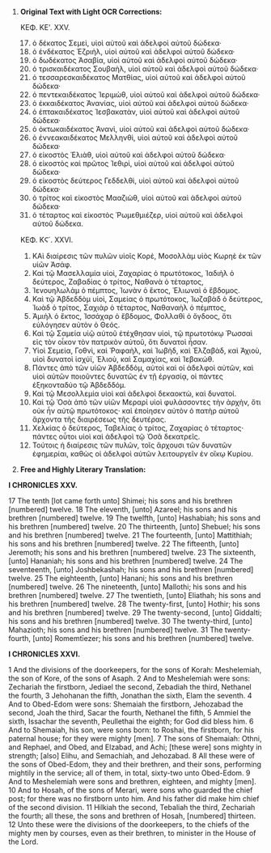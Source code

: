 1.  **Original Text with Light OCR Corrections:**

    ΚΕΦ. ΚΕ'. XXV.

    17. ὁ δέκατος Σεμεὶ, υἱοὶ αὐτοῦ καὶ ἀδελφοὶ αὐτοῦ δώδεκα·
    18. ὁ ἑνδέκατος Ἐζριὴλ, υἱοὶ αὐτοῦ καὶ ἀδελφοὶ αὐτοῦ δώδεκα·
    19. ὁ δωδέκατος Ἀσαβία, υἱοὶ αὐτοῦ καὶ ἀδελφοὶ αὐτοῦ δώδεκα·
    20. ὁ τρισκαιδέκατος Σουβαὴλ, υἱοὶ αὐτοῦ καὶ ἀδελφοὶ αὐτοῦ δώδεκα·
    21. ὁ τεσσαρεσκαιδέκατος Ματθίας, υἱοὶ αὐτοῦ καὶ ἀδελφοὶ αὐτοῦ δώδεκα·
    22. ὁ πεντεκαιδέκατος Ἰεριμὼθ, υἱοὶ αὐτοῦ καὶ ἀδελφοὶ αὐτοῦ δώδεκα·
    23. ὁ ἐκκαιδέκατος Ἀνανίας, υἱοὶ αὐτοῦ καὶ ἀδελφοὶ αὐτοῦ δώδεκα·
    24. ὁ ἑπτακαιδέκατος Ἰεσβακατὰν, υἱοὶ αὐτοῦ καὶ ἀδελφοὶ αὐτοῦ δώδεκα·
    25. ὁ ὀκτωκαιδέκατος Ἀνανὶ, υἱοὶ αὐτοῦ καὶ ἀδελφοὶ αὐτοῦ δώδεκα·
    26. ὁ ἐννεακαιδέκατος Μελληνθὶ, υἱοὶ αὐτοῦ καὶ ἀδελφοὶ αὐτοῦ δώδεκα·
    27. ὁ εἰκοστὸς Ἑλιὰθ, υἱοὶ αὐτοῦ καὶ ἀδελφοὶ αὐτοῦ δώδεκα·
    28. ὁ εἰκοστὸς καὶ πρῶτος Ἰεθιρὶ, υἱοὶ αὐτοῦ καὶ ἀδελφοὶ αὐτοῦ δώδεκα·
    29. ὁ εἰκοστὸς δεύτερος Γεδδελθὶ, υἱοὶ αὐτοῦ καὶ ἀδελφοὶ αὐτοῦ δώδεκα·
    30. ὁ τρίτος καὶ εἰκοστὸς Μααζιὼθ, υἱοὶ αὐτοῦ καὶ ἀδελφοὶ αὐτοῦ δώδεκα·
    31. ὁ τέταρτος καὶ εἰκοστὸς Ῥωμεθμιέζερ, υἱοὶ αὐτοῦ καὶ ἀδελφοὶ αὐτοῦ δώδεκα.

    ΚΕΦ. ΚϚ΄. XXVI.

    1. ΚΑὶ διαίρεσις τῶν πυλῶν υἱοῖς Κορὲ, Μοσολλὰμ υἱὸς Κωρηὲ ἐκ τῶν υἱῶν Ἀσάφ.
    2. Καὶ τῷ Μασελλαμία υἱοὶ, Ζαχαρίας ὁ πρωτότοκος, Ἰαδιὴλ ὁ δεύτερος, Ζαβαδίας ὁ τρίτος, Ναθανὰ ὁ τέταρτος,
    3. Ἰενουηλωλὰμ ὁ πέμπτος, Ἰωνὰν ὁ ἕκτος, Ἑλιωναὶ ὁ ἕβδομος.
    4. Καὶ τῷ Ἀβδεδδὸμ υἱοὶ, Σαμείας ὁ πρωτότοκος, Ἰωζαβὰδ ὁ δεύτερος, Ἰωὰδ ὁ τρίτος, Σαχιὰρ ὁ τέταρτος, Ναθαναὴλ ὁ πέμπτος,
    5. Ἀμιὴλ ὁ ἕκτος, Ἰσσάχαρ ὁ ἕβδομος, Φολλαθὶ ὁ ὄγδοος, ὅτι εὐλόγησεν αὐτὸν ὁ Θεός.
    6. Καὶ τῷ Σαμεία υἱῷ αὐτοῦ ἐτέχθησαν υἱοὶ, τῷ πρωτοτόκῳ Ῥωσσαὶ εἰς τὸν οἶκον τὸν πατρικὸν αὐτοῦ, ὅτι δυνατοὶ ἦσαν.
    7. Υἱοὶ Σεμεία, Γοθνὶ, καὶ Ῥαφαὴλ, καὶ Ἰωβὴδ, καὶ Ἐλζαβὰδ, καὶ Ἀχιοὺ, υἱοὶ δυνατοὶ ἰσχύϊ, Ἐλιοὺ, καὶ Σαμαχίας, καὶ Ἰεβακώθ.
    8. Πάντες ἀπὸ τῶν υἱῶν Ἀβδεδδὸμ, αὐτοὶ καὶ οἱ ἀδελφοὶ αὐτῶν, καὶ υἱοὶ αὐτῶν ποιοῦντες δυνατῶς ἐν τῇ ἐργασίᾳ, οἱ πάντες ἐξηκονταδύο τῷ Ἀβδεδδόμ.
    9. Καὶ τῷ Μεσολλεμία υἱοὶ καὶ ἀδελφοὶ δεκαοκτὼ, καὶ δυνατοί.
    10. Καὶ τῷ Ὁσὰ ἀπὸ τῶν υἱῶν Μεραρὶ υἱοὶ φυλάσσοντες τὴν ἀρχὴν, ὅτι οὐκ ἦν αὐτῷ πρωτότοκος· καὶ ἐποίησεν αὐτὸν ὁ πατὴρ αὐτοῦ ἄρχοντα τῆς διαιρέσεως τῆς δευτέρας.
    11. Χελκίας ὁ δεύτερος, Ταβελίας ὁ τρίτος, Ζαχαρίας ὁ τέταρτος· πάντες οὗτοι υἱοὶ καὶ ἀδελφοὶ τῷ Ὀσᾶ δεκατρεῖς.
    12. Τούτοις ἡ διαίρεσις τῶν πυλῶν, τοῖς ἄρχουσι τῶν δυνατῶν ἐφημερίαι, καθὼς οἱ ἀδελφοὶ αὐτῶν λειτουργεῖν ἐν οἴκῳ Κυρίου.

2.  **Free and Highly Literary Translation:**

**I CHRONICLES XXV.**

17 The tenth [lot came forth unto] Shimei; his sons and his brethren [numbered] twelve.
18 The eleventh, [unto] Azareel; his sons and his brethren [numbered] twelve.
19 The twelfth, [unto] Hashabiah; his sons and his brethren [numbered] twelve.
20 The thirteenth, [unto] Shebuel; his sons and his brethren [numbered] twelve.
21 The fourteenth, [unto] Mattithiah; his sons and his brethren [numbered] twelve.
22 The fifteenth, [unto] Jeremoth; his sons and his brethren [numbered] twelve.
23 The sixteenth, [unto] Hananiah; his sons and his brethren [numbered] twelve.
24 The seventeenth, [unto] Joshbekashah; his sons and his brethren [numbered] twelve.
25 The eighteenth, [unto] Hanani; his sons and his brethren [numbered] twelve.
26 The nineteenth, [unto] Mallothi; his sons and his brethren [numbered] twelve.
27 The twentieth, [unto] Eliathah; his sons and his brethren [numbered] twelve.
28 The twenty-first, [unto] Hothir; his sons and his brethren [numbered] twelve.
29 The twenty-second, [unto] Giddalti; his sons and his brethren [numbered] twelve.
30 The twenty-third, [unto] Mahazioth; his sons and his brethren [numbered] twelve.
31 The twenty-fourth, [unto] Romemtīezer; his sons and his brethren [numbered] twelve.

**I CHRONICLES XXVI.**

1 And the divisions of the doorkeepers, for the sons of Korah: Meshelemiah, the son of Kore, of the sons of Asaph.
2 And to Meshelemiah were sons: Zechariah the firstborn, Jediael the second, Zebadiah the third, Nethanel the fourth,
3 Jehohanan the fifth, Jonathan the sixth, Elam the seventh.
4 And to Obed-Edom were sons: Shemaiah the firstborn, Jehozabad the second, Joah the third, Sacar the fourth, Nethanel the fifth,
5 Ammiel the sixth, Issachar the seventh, Peullethai the eighth; for God did bless him.
6 And to Shemaiah, his son, were sons born: to Roshai, the firstborn, for his paternal house; for they were mighty [men].
7 The sons of Shemaiah: Othni, and Rephael, and Obed, and Elzabad, and Achi; [these were] sons mighty in strength; [also] Elihu, and Semachiah, and Jehozabad.
8 All these were of the sons of Obed-Edom, they and their brethren, and their sons, performing mightily in the service; all of them, in total, sixty-two unto Obed-Edom.
9 And to Meshelemiah were sons and brethren, eighteen, and mighty [men].
10 And to Hosah, of the sons of Merari, were sons who guarded the chief post; for there was no firstborn unto him. And his father did make him chief of the second division.
11 Hilkiah the second, Tebaliah the third, Zechariah the fourth; all these, the sons and brethren of Hosah, [numbered] thirteen.
12 Unto these were the divisions of the doorkeepers, to the chiefs of the mighty men by courses, even as their brethren, to minister in the House of the Lord.